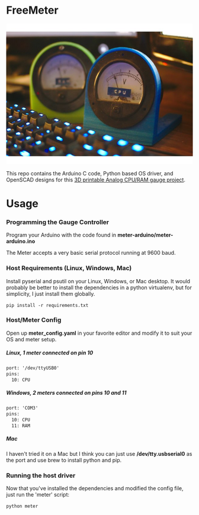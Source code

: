 
# FreeMeter

![A 2 gauge CPU/RAM Freemeter](2meters.jpg)

This repo contains the Arduino C code, Python based OS driver, and OpenSCAD designs for this [3D printable Analog CPU/RAM gauge project](https://www.thingiverse.com/thing:3484111).

# Usage

### Programming the Gauge Controller

Program your Arduino with the code found in **meter-arduino/meter-arduino.ino**

The Meter accepts a very basic serial protocol running at 9600 baud. 

### Host Requirements (Linux, Windows, Mac)

Install pyserial and psutil on your Linux, Windows, or Mac desktop. It would probably be better to install the dependencies in a python virtualenv, but for simplicity, I just install them globally.

    pip install -r requirements.txt

### Host/Meter Config

Open up **meter_config.yaml** in your favorite editor and modify it to suit your OS and meter setup.

##### Linux, 1 meter connected on pin 10

    port: '/dev/ttyUSB0'
    pins:
      10: CPU

##### Windows, 2 meters connected on pins 10 and 11

    port: 'COM3'
    pins:
      10: CPU
      11: RAM

##### Mac

I haven't tried it on a Mac but I think you can just use **/dev/tty.usbserial0** as the port and use brew to install python and pip.

### Running the host driver

Now that you've installed the dependencies and modified the config file, just run the 'meter' script:

    python meter
